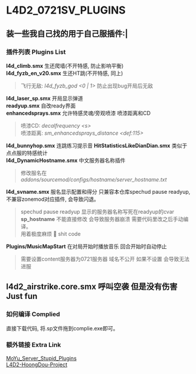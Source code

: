 # L4D2_0721SV_PLUGINS          

装一些我自己找的用于自己服插件:|
------    
### 插件列表 Plugins List
**l4d_climb.smx** 生还爬墙(不开特感, 防止影响平衡)    
**l4d_fyzb_en_v20.smx** 生还HT跳(不开特感, 同上)     
>飞行无敌: *l4d_fyzb_god \<0 | 1\>* 防止出现bug开局后无敌      

**l4d_laser_sp.smx** 开局显示弹道     
**readyup.smx** 自改ready界面     
**enhancedsprays.smx** 允许特感灵魂/旁观喷漆 喷漆距离和CD      
>喷漆CD: *decalfrequency \<s\>*       
>喷漆距离: *sm_enhancedsprays_distance \<def:115\>*    

**l4d_bunnyhop.smx** 连跳练习提示音 
**HitStatisticsLikeDianDian.smx**  类似于点点服的特感统计             
**l4d_DynamicHostname.smx** 中文服务器名称插件      
>修改服名在*addons/sourcemod/configs/hostname/server_hostname.txt*     

**l4d_svname.smx** 服名显示配置和得分 只兼容本仓库spechud pause readyup, 不兼容zonemod对应插件, 会导致闪退。    
>spechud pause readyup 显示的服务器名称写死在readyup的cvar **sp_hostname** 不能直接修改 会导致服务器崩溃 需要代码里改之后手动编译。       
>用着极度麻烦 🤡 shit code          

**Plugins/MusicMapStart** 在对局开始时播放音乐 回合开始时自动停止
>需要设置content服务器为0721服务器 域名不公开
>如果不设置 会导致无法进服     

**l4d2_airstrike.core.smx** 呼叫空袭 但是没有伤害 Just fun
------  
### 如何编译 Complied     
直接下载代码, 将.sp文件拖到complie.exe即可。

### 额外链接 Extra Link
[MoYu_Server_Stupid_Plugins](https://github.com/Target5150/MoYu_Server_Stupid_Plugins)   
[L4D2-HoongDou-Project](https://github.com/HoongDou/L4D2-HoongDou-Project)
